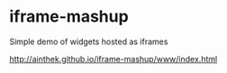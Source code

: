 # iframe-mashup

Simple demo of widgets hosted as iframes

<http://ainthek.github.io/iframe-mashup/www/index.html>